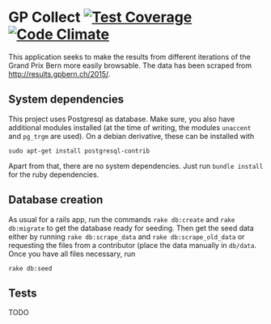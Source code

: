 # GP Collect [![Test Coverage](https://codeclimate.com/github/panmari/gpCollect/badges/coverage.svg)](https://codeclimate.com/github/simplay/panmari/gpCollect) [![Code Climate](https://codeclimate.com/github/panmari/gpCollect/badges/gpa.svg)](https://codeclimate.com/github/panmari/gpCollect)

This application seeks to make the results from different iterations of the Grand Prix Bern more easily browsable.
The data has been scraped from http://results.gpbern.ch/2015/.

## System dependencies

This project uses Postgresql as database. Make sure, you also have additional modules installed
(at the time of writing, the modules `unaccent` and `pg_trgm` are used). On a debian derivative, these can be installed
with

    sudo apt-get install postgresql-contrib

Apart from that, there are no system dependencies. Just run `bundle install` for the ruby dependencies.

## Database creation

As usual for a rails app, run the commands `rake db:create` and `rake db:migrate` to get the database ready for seeding.
Then get the
seed data either by running `rake db:scrape_data` and `rake db:scrape_old_data` or requesting the files from a
contributor (place the data manually in `db/data`. Once you have all files necessary, run

    rake db:seed

## Tests

TODO
